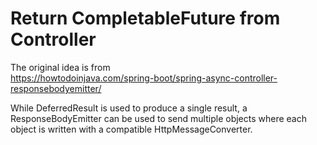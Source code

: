 # Return CompletableFuture from Controller

The original idea is from  
https://howtodoinjava.com/spring-boot/spring-async-controller-responsebodyemitter/

While DeferredResult is used to produce a single result, a ResponseBodyEmitter can be used to send multiple objects
where each object is written with a compatible HttpMessageConverter.
